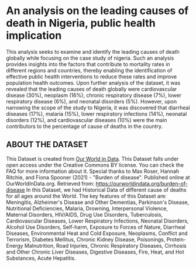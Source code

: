 # An analysis on the leading causes of death in Nigeria, public health implication

This analysis  seeks to examine and identify the leading causes of death globally while focusing on the case study of nigeria. Such an analysis provides insights into the factors that contribute to mortality rates in different regions and countries, thereby enabling the identification of effective public health interventions to reduce these rates and improve population health outcomes. Upon further analysis of the dataset, it was revealed that the leading causes of death globally were cardiovascular disease (30%), neoplasm (16%), chronic respiratory disease (7%), lower respiratory disease (6%), and neonatal disorders (5%). However, upon narrowing the scope of the study to Nigeria, it was discovered that diarrheal diseases (17%), malaria (15%), lower respiratory infections (14%), neonatal disorders (12%), and cardiovascular diseases (10%) were the main contributors to the percentage of cause of deaths in the country.

## ABOUT THE DATASET
This Dataset is created from [Our World in Data](https://ourworldindata.org/). This Dataset falls under open access under the Creative Commons BY license. You can check the FAQ for more information about it. Special thanks to Max Roser, Hannah Ritchie, and Fiona Spooner (2021) - "Burden of disease". Published online at OurWorldInData.org. Retrieved from: https://ourworldindata.org/burden-of-disease In this Dataset, we had Historical Data of different cause of deaths for all ages around the World. The key features of this Dataset are: Meningitis, Alzheimer's Disease and Other Dementias, Parkinson's Disease, Nutritional Deficiencies, Malaria, Drowning, Interpersonal Violence, Maternal Disorders, HIV/AIDS, Drug Use Disorders, Tuberculosis, Cardiovascular Diseases, Lower Respiratory Infections, Neonatal Disorders, Alcohol Use Disorders, Self-harm, Exposure to Forces of Nature, Diarrheal Diseases, Environmental Heat and Cold Exposure, Neoplasms, Conflict and Terrorism, Diabetes Mellitus, Chronic Kidney Disease, Poisonings, Protein-Energy Malnutrition, Road Injuries, Chronic Respiratory Diseases, Cirrhosis and Other Chronic Liver Diseases, Digestive Diseases, Fire, Heat, and Hot Substances, Acute Hepatitis.



